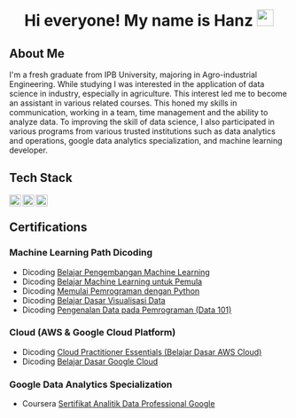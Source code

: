 <h1 align="center">Hi everyone! My name is Hanz <img src="https://raw.githubusercontent.com/MartinHeinz/MartinHeinz/master/wave.gif" width="30px"></h1>

## About Me
I'm a fresh graduate from IPB University, majoring in Agro-industrial Engineering. While studying I was interested in the application of data science in industry, especially in agriculture. This interest led me to become an assistant in various related courses. This honed my skills in communication, working in a team, time management and the ability to analyze data. To improving the skill of data science, I also participated in various programs from various trusted institutions such as data analytics and operations, google data analytics specialization, and machine learning developer.

## Tech Stack
<a href="https://www.python.org/"><img align="left" alt="Python" title="Python" width="21px" src="https://upload.wikimedia.org/wikipedia/commons/thumb/c/c3/Python-logo-notext.svg/110px-Python-logo-notext.svg.png?20100317150552" /></a>
<a href="https://www.r-project.org/"><img align="left" alt="R" title="R" width="21px" src="https://upload.wikimedia.org/wikipedia/commons/thumb/1/1b/R_logo.svg/1200px-R_logo.svg.png" alt="R logo.svg" /></a>
<a href="https://www.tableau.com/"><img align="left" alt="Tableau" title="Tableau" width="21px" src="https://iconape.com/wp-content/files/zt/110872/png/tableau-software.png" /></a>
<br>

## Certifications
### Machine Learning Path Dicoding
- Dicoding [Belajar Pengembangan Machine Learning](https://www.dicoding.com/certificates/JLX1L7EVJX72)
- Dicoding [Belajar Machine Learning untuk Pemula](https://www.dicoding.com/certificates/1OP85NK9VPQK)
- Dicoding [Memulai Pemrograman dengan Python](https://www.dicoding.com/certificates/JLX1L25OGX72)
- Dicoding [Belajar Dasar Visualisasi Data](https://www.dicoding.com/certificates/ERZRMJY42PYV)
- Dicoding [Pengenalan Data pada Pemrograman (Data 101)](https://www.dicoding.com/certificates/1RXYO0G1KPVM)
### Cloud (AWS & Google Cloud Platform)
- Dicoding [Cloud Practitioner Essentials (Belajar Dasar AWS Cloud)](https://www.dicoding.com/certificates/L4PQ31852PO1)
- Dicoding [Belajar Dasar Google Cloud](https://www.dicoding.com/certificates/JLX1L4R4JX72)
### Google Data Analytics Specialization
- Coursera [Sertifikat Analitik Data Professional Google](https://www.coursera.org/account/accomplishments/specialization/certificate/UB8Y3JDAQ33V)

<!--
- Coursera [Dasar-dasar Analitik Data: Data, Data di Mana-mana](https://www.coursera.org/account/accomplishments/certificate/LL6LN4KESCFG)
- Coursera [Ajukan Pertanyaan untuk Mengambil Keputusan Berdasarkan Data](https://www.coursera.org/account/accomplishments/certificate/JNN6J868PENL)
- Coursera [Mempersiapkan Data untuk Eksplorasi](https://www.coursera.org/account/accomplishments/certificate/M4ZNSMY5PYFU)
- Coursera [Memproses Data dari Kotor ke Bersih](https://www.coursera.org/account/accomplishments/certificate/LT89YGAWZQBQ)
- Coursera [Menganalisis Data untuk Menjawab Pertanyaan](https://www.coursera.org/account/accomplishments/certificate/E459EWAUDDKE)
- Coursera [Berbagi Data Melalui Seni Visualisasi](https://www.coursera.org/account/accomplishments/certificate/LJM8EU6WTE5R)
- Coursera [Analisis Data dengan Pemrograman R](https://www.coursera.org/account/accomplishments/certificate/DWE3QNS59AZ2)
- Coursera [Proyek Akhir Analitis Data Google: Selesaikan Sebuah Studi Kasus](https://www.coursera.org/account/accomplishments/certificate/LJGZKGNGYXBS)
### Hi there 👋
**Hannz07/Hannz07** is a ✨ _special_ ✨ repository because its `README.md` (this file) appears on your GitHub profile.

Here are some ideas to get you started:

- 🔭 I’m currently working on ...
- 🌱 I’m currently learning ...
- 👯 I’m looking to collaborate on ...
- 🤔 I’m looking for help with ...
- 💬 Ask me about ...
- 📫 How to reach me: ...
- 😄 Pronouns: ...
- ⚡ Fun fact: ...
-->
